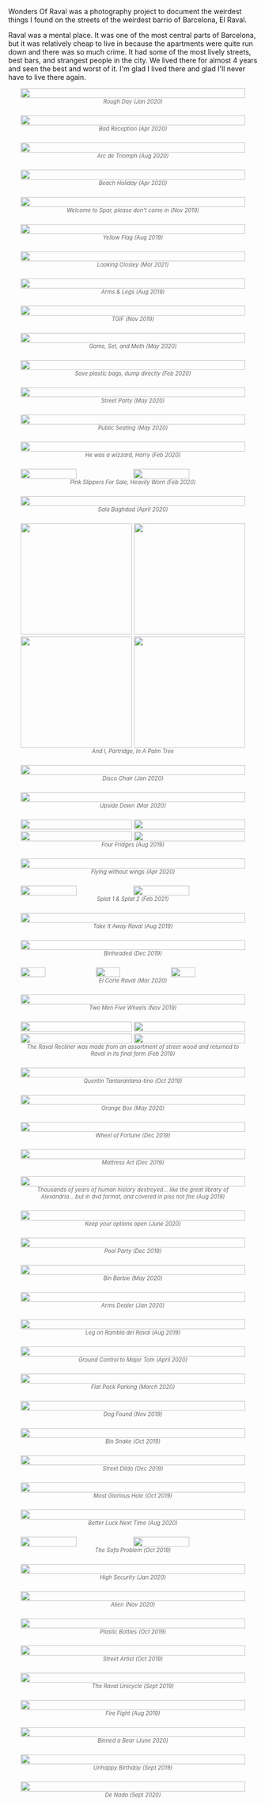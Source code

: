 <p>
Wonders Of Raval was a photography project to document the weirdest things I found on the streets of the weirdest barrio of Barcelona, El Raval. 
</p>

<p>
Raval was a mental place. It was one of the most central parts of Barcelona, but it was relatively cheap to live in because the apartments were quite run down and there was so much crime. It had some of the most lively streets, best bars, and strangest people in the city. We lived there for almost 4 years and seen the best and worst of it. I'm glad I lived there and glad I'll never have to live there again.
</p>
<div style="margin-bottom: 1em;"></div>

<style>
.image-container {
  margin-bottom: 1.5em;
  width: 100%;
}
.image-container img {
  width: 100%;
  max-width: 100%;
  height: auto;
  loading: lazy;
}
.image-container figcaption {
  text-align: center;
  font-style: italic;
  color: #666;
  font-size: 0.8em;
}
</style>

<div style="width: 90%; margin: 0 auto;">
  <div style="display: flex; flex-direction: column;">
    <div class="image-container">
      <img src="smoking-parrot.jpg"/>
      <figcaption>Rough Day (Jan 2020)</figcaption>
    </div>
    <div class="image-container">
      <img src="bad-reception.jpg"/>
      <figcaption>Bad Reception (Apr 2020)</figcaption>
    </div>
    <div class="image-container">
      <img src="arc-de-triomph.jpg"/>
      <figcaption>Arc de Triomph (Aug 2020)</figcaption>
    </div>
    <div class="image-container">
      <img src="beach-holiday.jpg"/>
      <figcaption>Beach Holiday (Apr 2020)</figcaption>
    </div>
    <div class="image-container">
      <img src="unfriendly-spar.jpg"/>
      <figcaption>Welcome to Spar, please don't come in (Nov 2019)</figcaption>
    </div>
    <div class="image-container">
      <img src="yellow-flag.jpg"/>
      <figcaption>Yellow Flag (Aug 2019)</figcaption>
    </div>
    <div class="image-container">
      <img src="looking-closley.jpg"/>
      <figcaption>Looking Closley (Mar 2021)</figcaption>
    </div>
    <div class="image-container">
      <img src="arms-and-legs.jpg"/>
      <figcaption>Arms & Legs (Aug 2019)</figcaption>
    </div>
    <div class="image-container">
      <img src="tgif.jpg"/>
      <figcaption>TGIF (Nov 2019)</figcaption>
    </div>
    <div class="image-container">
      <img src="meth-ping-pong.jpg"/>
      <figcaption>Game, Set, and Meth (May 2020)</figcaption>
    </div>
    <div class="image-container">
      <img src="save-plastic-bags.jpg"/>
      <figcaption>Save plastic bags, dump directly (Feb 2020)</figcaption>
    </div>
    <div class="image-container">
      <img src="street-party.jpg"/>
      <figcaption>Street Party (May 2020)</figcaption>
    </div>
    <div class="image-container">
      <img src="public-seating.jpg"/>
      <figcaption>Public Seating (May 2020)</figcaption>
    </div>
    <div class="image-container">
      <img src="he-was-a-wizzard-harry.jpg"/>
      <figcaption>He was a wizzard, Harry (Feb 2020)</figcaption>
    </div>
    <div class="image-container">
      <div style="display: flex; flex-direction: row; gap:2px">
        <img src="pink-slippers-for-sale-heavily-worn.jpg" style="width: 50%"/>
        <img src="pink-slippers.jpg" style="width: 50%"/>
      </div>
      <figcaption>Pink Slippers For Sale, Heavily Worn (Feb 2020)</figcaption>
    </div>
    <div class="image-container">
      <img src="sala-baghdad.jpg"/>
      <figcaption>Sala Baghdad (April 2020)</figcaption>
    </div>
    <div class="image-container">
      <div style="display: flex; flex-direction: column">
        <div style="display: grid; grid-template-columns: repeat(2, 1fr); gap: 4px;">
          <img src="i-partridge-1.jpg" style="width: 100%; aspect-ratio: 1;" loading="lazy">
          <img src="i-partridge-2.jpg" style="width: 100%; aspect-ratio: 1;" loading="lazy">
          <img src="i-partridge-3.jpg" style="width: 100%; aspect-ratio: 1;" loading="lazy">
          <img src="i-partridge-4.jpg" style="width: 100%; aspect-ratio: 1;" loading="lazy">
        </div>
        <figcaption>And I, Partridge, In A Palm Tree</figcaption>
      </div>
    </div>
    <div class="image-container">
      <img src="disco-chair.jpg"/>
      <figcaption>Disco Chair (Jan 2020)</figcaption>
    </div>
    <div class="image-container">
      <img src="upside-down.jpg"/>
      <figcaption>Upside Down (Mar 2020)</figcaption>
    </div>
    <div class="image-container">
      <div style="display: grid; grid-template-columns: repeat(2, 1fr); gap: 4px;">
        <img src="fridge-open.jpg" />
        <img src="fridge-leaning.jpg" />
        <img src="fridge-robert.jpg" />
        <img src="fridge-side.jpg" />
      </div>
      <figcaption>Four Fridges (Aug 2019)</figcaption>
    </div>
    <div class="image-container">
      <img src="flying-without-wings.jpg"/>
      <figcaption>Flying without wings (Apr 2020)</figcaption>
    </div>
    <div class="image-container">
      <div style="display: flex; flex-direction: row; gap:2px">
        <img src="splat.jpg" style="width: 50%"/>
        <img src="splat-2.jpg" style="width: 50%"/>
      </div>
      <figcaption>Splat 1 & Splat 2 (Feb 2021)</figcaption>
    </div>
    <div class="image-container">
      <img src="take-it-away-raval.jpg"/>
      <figcaption>Take It Away Raval (Aug 2019)</figcaption>
    </div>
    <div class="image-container">
      <img src="binheaded.jpg"/>
      <figcaption>Binheaded (Dec 2019)</figcaption>
    </div>
    <div class="image-container">
      <div style="display: flex; flex-direction: row; gap:2px">
        <img src="fountain-shoes.jpg" style="width: 33%"/>
        <img src="corte-raval.jpg" style="width: 33%"/>
        <img src="corte-raval-1.jpg" style="width: 33%"/>
      </div>
      <figcaption>El Corte Raval (Mar 2020)</figcaption>
    </div>
    <div class="image-container">
      <img src="2-men-5-wheels.jpg"/>
      <figcaption>Two Men Five Wheels (Nov 2019)</figcaption>
    </div>
    <div class="image-container">
      <div style="display: grid; grid-template-columns: repeat(2, 1fr); gap: 4px;">
        <img src="raval-recliner-old.jpg" />
        <img src="raval-recliner-process.jpg" />
        <img src="raval-recliner-rambla.jpg" />
        <img src="raval-recliner-cccb.jpg" />
      </div>
      <figcaption>The Raval Recliner was made from an assortment of street wood and returned to Raval in its final form (Feb 2019)</figcaption>
    </div>
    <div class="image-container">
      <img src="quentin.jpg"/>
      <figcaption>Quentin Tantarantana-tino (Oct 2019)</figcaption>
    </div>
    <div class="image-container">
      <img src="orange-box.jpg"/>
      <figcaption>Orange Box (May 2020)</figcaption>
    </div>
    <div class="image-container">
      <img src="wheel-of-fortune.jpg"/>
      <figcaption>Wheel of Fortune (Dec 2019)</figcaption>
    </div>
    <div class="image-container">
      <img src="mattress-art.jpg"/>
      <figcaption>Mattress Art (Dec 2019)</figcaption>
    </div>
    <div class="image-container">
      <img src="dvd-box.jpg"/>
      <figcaption>Thousands of years of human history destroyed... like the great library of Alexandria... but in dvd format, and covered in piss not fire (Aug 2019)</figcaption>
    </div>
    <div class="image-container">
      <img src="im-with-him.jpg"/>
      <figcaption>Keep your options open (June 2020)</figcaption>
    </div>
    <div class="image-container">
      <img src="pool-party.jpg"/>
      <figcaption>Pool Party (Dec 2019)</figcaption>
    </div>
    <div class="image-container">
      <img src="bin-barbie.jpg"/>
      <figcaption>Bin Barbie (May 2020)</figcaption>
    </div>
    <div class="image-container">
      <img src="arms-dealer.jpg"/>
      <figcaption>Arms Dealer (Jan 2020)</figcaption>
    </div>
    <div class="image-container">
      <img src="leg-rambla.jpg"/>
      <figcaption>Leg on Rambla del Raval (Aug 2019)</figcaption>
    </div>
    <div class="image-container">
      <img src="ground-control-to-major-tom.jpg"/>
      <figcaption>Ground Control to Major Tom (April 2020)</figcaption>
    </div>
    <div class="image-container">
      <img src="flat-pack-parking.jpg"/>
      <figcaption>Flat Pack Parking (March 2020)</figcaption>
    </div>
    <div class="image-container">
      <img src="dog-found.jpg"/>
      <figcaption>Dog Found (Nov 2019)</figcaption>
    </div>
    <div class="image-container">
      <img src="bin-snake.jpg"/>
      <figcaption>Bin Snake (Oct 2019)</figcaption>
    </div>
    <div class="image-container">
      <img src="street-dildo.jpg"/>
      <figcaption>Street Dildo (Dec 2019)</figcaption>
    </div>
    <div class="image-container">
      <img src="most-glorious-hole.jpg"/>
      <figcaption>Most Glorious Hole (Oct 2019)</figcaption>
    </div>
    <div class="image-container">
      <img src="better-luck-next-time.jpg"/>
      <figcaption>Better Luck Next Time (Aug 2020)</figcaption>
    </div>
    <div class="image-container">
      <div style="display: flex; flex-direction: row; gap:2px">
        <img src="sofa-problem.jpg" style="width: 50%"/>
        <img src="sofa-problem-2.jpg" style="width: 50%"/>
      </div>
      <figcaption>The Sofa Problem (Oct 2019)</figcaption>
    </div>
    <div class="image-container">
      <img src="high-security.jpg"/>
      <figcaption>High Security (Jan 2020)</figcaption>
    </div>
    <div class="image-container">
      <img src="alien.jpg"/>
      <figcaption>Alien (Nov 2020)</figcaption>
    </div>
    <div class="image-container">
      <img src="plastic-bottles.jpg"/>
      <figcaption>Plastic Bottles (Oct 2019)</figcaption>
    </div>
    <div class="image-container">
      <img src="street-artist.jpg"/>
      <figcaption>Street Artist (Oct 2019)</figcaption>
    </div>
    <div class="image-container">
      <img src="raval-unicycle.jpg"/>
      <figcaption>The Raval Unicycle (Sept 2019)</figcaption>
    </div>
    <div class="image-container">
      <img src="fire-fight.jpg"/>
      <figcaption>Fire Fight (Aug 2019)</figcaption>
    </div>
    <div class="image-container">
      <img src="binned-a-bear.jpg"/>
      <figcaption>Binned a Bear (June 2020)</figcaption>
    </div>
    <div class="image-container">
      <img src="unhappy-birthday.jpg"/>
      <figcaption>Unhappy Birthday (Sept 2019)</figcaption>
    </div>
    <div class="image-container">
      <img src="de-nada.jpg"/>
      <figcaption>De Nada (Sept 2020)</figcaption>
    </div>
  </div>
</div>
</div>